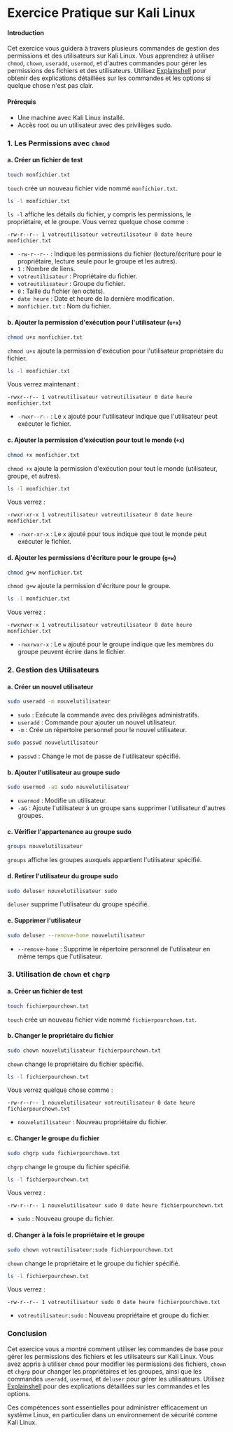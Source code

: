 # Exercice Pratique sur Kali Linux

#### Introduction
Cet exercice vous guidera à travers plusieurs commandes de gestion des permissions et des utilisateurs sur Kali Linux. Vous apprendrez à utiliser `chmod`, `chown`, `useradd`, `usermod`, et d'autres commandes pour gérer les permissions des fichiers et des utilisateurs. Utilisez [Explainshell](https://explainshell.com/) pour obtenir des explications détaillées sur les commandes et les options si quelque chose n'est pas clair.

#### Prérequis
- Une machine avec Kali Linux installé.
- Accès root ou un utilisateur avec des privilèges sudo.

### 1. Les Permissions avec `chmod`

#### a. Créer un fichier de test
```bash
touch monfichier.txt
```
`touch` crée un nouveau fichier vide nommé `monfichier.txt`.

```bash
ls -l monfichier.txt
```
`ls -l` affiche les détails du fichier, y compris les permissions, le propriétaire, et le groupe. Vous verrez quelque chose comme :
```
-rw-r--r-- 1 votreutilisateur votreutilisateur 0 date heure monfichier.txt
```
- `-rw-r--r--` : Indique les permissions du fichier (lecture/écriture pour le propriétaire, lecture seule pour le groupe et les autres).
- `1` : Nombre de liens.
- `votreutilisateur` : Propriétaire du fichier.
- `votreutilisateur` : Groupe du fichier.
- `0` : Taille du fichier (en octets).
- `date heure` : Date et heure de la dernière modification.
- `monfichier.txt` : Nom du fichier.

#### b. Ajouter la permission d'exécution pour l'utilisateur (`u+x`)
```bash
chmod u+x monfichier.txt
```
`chmod u+x` ajoute la permission d'exécution pour l'utilisateur propriétaire du fichier.

```bash
ls -l monfichier.txt
```
Vous verrez maintenant :
```
-rwxr--r-- 1 votreutilisateur votreutilisateur 0 date heure monfichier.txt
```
- `-rwxr--r--` : Le `x` ajouté pour l'utilisateur indique que l'utilisateur peut exécuter le fichier.

#### c. Ajouter la permission d'exécution pour tout le monde (`+x`)
```bash
chmod +x monfichier.txt
```
`chmod +x` ajoute la permission d'exécution pour tout le monde (utilisateur, groupe, et autres).

```bash
ls -l monfichier.txt
```
Vous verrez :
```
-rwxr-xr-x 1 votreutilisateur votreutilisateur 0 date heure monfichier.txt
```
- `-rwxr-xr-x` : Le `x` ajouté pour tous indique que tout le monde peut exécuter le fichier.

#### d. Ajouter les permissions d'écriture pour le groupe (`g+w`)
```bash
chmod g+w monfichier.txt
```
`chmod g+w` ajoute la permission d'écriture pour le groupe.

```bash
ls -l monfichier.txt
```
Vous verrez :
```
-rwxrwxr-x 1 votreutilisateur votreutilisateur 0 date heure monfichier.txt
```
- `-rwxrwxr-x` : Le `w` ajouté pour le groupe indique que les membres du groupe peuvent écrire dans le fichier.

### 2. Gestion des Utilisateurs

#### a. Créer un nouvel utilisateur
```bash
sudo useradd -m nouvelutilisateur
```
- `sudo` : Exécute la commande avec des privilèges administratifs.
- `useradd` : Commande pour ajouter un nouvel utilisateur.
- `-m` : Crée un répertoire personnel pour le nouvel utilisateur.

```bash
sudo passwd nouvelutilisateur
```
- `passwd` : Change le mot de passe de l'utilisateur spécifié.

#### b. Ajouter l'utilisateur au groupe sudo
```bash
sudo usermod -aG sudo nouvelutilisateur
```
- `usermod` : Modifie un utilisateur.
- `-aG` : Ajoute l'utilisateur à un groupe sans supprimer l'utilisateur d'autres groupes.

#### c. Vérifier l'appartenance au groupe sudo
```bash
groups nouvelutilisateur
```
`groups` affiche les groupes auxquels appartient l'utilisateur spécifié.

#### d. Retirer l'utilisateur du groupe sudo
```bash
sudo deluser nouvelutilisateur sudo
```
`deluser` supprime l'utilisateur du groupe spécifié.

#### e. Supprimer l'utilisateur
```bash
sudo deluser --remove-home nouvelutilisateur
```
- `--remove-home` : Supprime le répertoire personnel de l'utilisateur en même temps que l'utilisateur.

### 3. Utilisation de `chown` et `chgrp`

#### a. Créer un fichier de test
```bash
touch fichierpourchown.txt
```
`touch` crée un nouveau fichier vide nommé `fichierpourchown.txt`.

#### b. Changer le propriétaire du fichier
```bash
sudo chown nouvelutilisateur fichierpourchown.txt
```
`chown` change le propriétaire du fichier spécifié.

```bash
ls -l fichierpourchown.txt
```
Vous verrez quelque chose comme :
```
-rw-r--r-- 1 nouvelutilisateur votreutilisateur 0 date heure fichierpourchown.txt
```
- `nouvelutilisateur` : Nouveau propriétaire du fichier.

#### c. Changer le groupe du fichier
```bash
sudo chgrp sudo fichierpourchown.txt
```
`chgrp` change le groupe du fichier spécifié.

```bash
ls -l fichierpourchown.txt
```
Vous verrez :
```
-rw-r--r-- 1 nouvelutilisateur sudo 0 date heure fichierpourchown.txt
```
- `sudo` : Nouveau groupe du fichier.

#### d. Changer à la fois le propriétaire et le groupe
```bash
sudo chown votreutilisateur:sudo fichierpourchown.txt
```
`chown` change le propriétaire et le groupe du fichier spécifié.

```bash
ls -l fichierpourchown.txt
```
Vous verrez :
```
-rw-r--r-- 1 votreutilisateur sudo 0 date heure fichierpourchown.txt
```
- `votreutilisateur:sudo` : Nouveau propriétaire et groupe du fichier.

### Conclusion

Cet exercice vous a montré comment utiliser les commandes de base pour gérer les permissions des fichiers et les utilisateurs sur Kali Linux. Vous avez appris à utiliser `chmod` pour modifier les permissions des fichiers, `chown` et `chgrp` pour changer les propriétaires et les groupes, ainsi que les commandes `useradd`, `usermod`, et `deluser` pour gérer les utilisateurs. Utilisez [Explainshell](https://explainshell.com/) pour des explications détaillées sur les commandes et les options.

Ces compétences sont essentielles pour administrer efficacement un système Linux, en particulier dans un environnement de sécurité comme Kali Linux.
